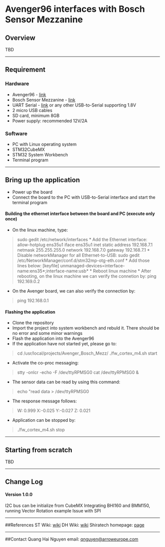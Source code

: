 # Avenger96 interfaces with Bosch Sensor Mezzanine

## Overview

TBD

---
## Requirement
### Hardware

* Avenger96 - [link](https://www.arrow.com/en/campaigns/avengers)
* Bosch Sensor Mezzanine - [link](https://www.96boards.org/product/shiratech-bosch/)
* UART Serial - [link](https://www.96boards.org/product/uartserial/) or any other USB-to-Serial supporting 1.8V 
* 2 micro USB cables
* SD card, minimum 8GB
* Power supply: recommended 12V/2A

### Software

* PC with Linux operating system
* STM32CubeMX
* STM32 System Workbench
* Terminal program

---
## Bring up the application

* Power up the board
* Connect the board to the PC with USB-to-Serial interface and start the terminal program
#### Building the ethernet interface between the board and PC (execute only once)
* On the linux machine, type:
> sudo gedit /etc/network/interfaces 
	* Add the Ethernet interface:
> allow-hotplug ens35u1
> iface ens35u1 inet static
> address 192.168.7.1
> netmask 255.255.255.0
> network 192.168.7.0
> gateway 192.168.7.1
	* Disable networkManager for all Ethernet-to-USB: 
> sudo gedit /etc/NetworkManager/conf.d/stm32mp-otg-eth.conf 
	* Add those lines below:
> [keyfile]
> unmanaged-devices=interface-name:ens35*;interface-name:usb*
	* Reboot linux machine
	* After rebooting, on the linux machine we can verify the connetion by:
> ping 192.169.0.2
* On the Avenger board, we can also verify the connection by:
> ping 192.168.0.1
#### Flashing the application
* Clone the repository
* Import the project into system workbench and rebuld it. There should be no error and some minor warnings
* Flash the application into the Avenger96
* If the application have not started yet, please go to: 
>cd /usr/local/projects/Avenger_Bosch_Mezz/
> ./fw_cortex_m4.sh start

* Activate the co-proc messaging:
> stty -onlcr -echo -F /dev/ttyRPMSG0
> cat /dev/ttyRPMSG0 &

* The sensor data can be read by using this command: 
> echo "read data > /dev/ttyRPMSG0

* The response message follows:
> W: 0.999  X:-0.025  Y:-0.027  Z: 0.021

* Application can be stopped by:
> ./fw_cortex_m4.sh stop

---
## Starting from scratch

TBD

---
## Change Log

#### Version 1.0.0
I2C bus can be initialize from CubeMX
Integrating BHI160 and BMM150, running Vector Rotation example
Issue with SPI  

---
##References
ST Wiki: [wiki](https://wiki.st.com/stm32mpu/wiki/Main_Page)
DH Wiki: [wiki](https://wiki.dh-electronics.com/index.php/Avenger96)
Shiratech homepage: [page](http://www.shiratech-solutions.com/products/bosch-sensor/)

---
##Contact
Quang Hai Nguyen 
email: qnguyen@arroweurope.com